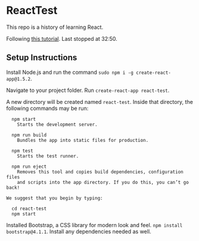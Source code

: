 # ReactTest
This repo is a history of learning React.

Following [this tutorial](https://www.youtube.com/watch?v=Ke90Tje7VS0). Last stopped at 32:50.

## Setup Instructions
Install Node.js and run the command `sudo npm i -g create-react-app@1.5.2`.

Navigate to your project folder. Run `create-react-app react-test`.

A new directory will be created named `react-test`. Inside that directory, the following commands may be run:
```shell
  npm start
    Starts the development server.

  npm run build
    Bundles the app into static files for production.

  npm test
    Starts the test runner.

  npm run eject
    Removes this tool and copies build dependencies, configuration files
    and scripts into the app directory. If you do this, you can’t go back!

We suggest that you begin by typing:

  cd react-test
  npm start
```
Installed Bootstrap, a CSS library for modern look and feel. `npm install bootstrap@4.1.1`. Install any dependencies needed as well.




